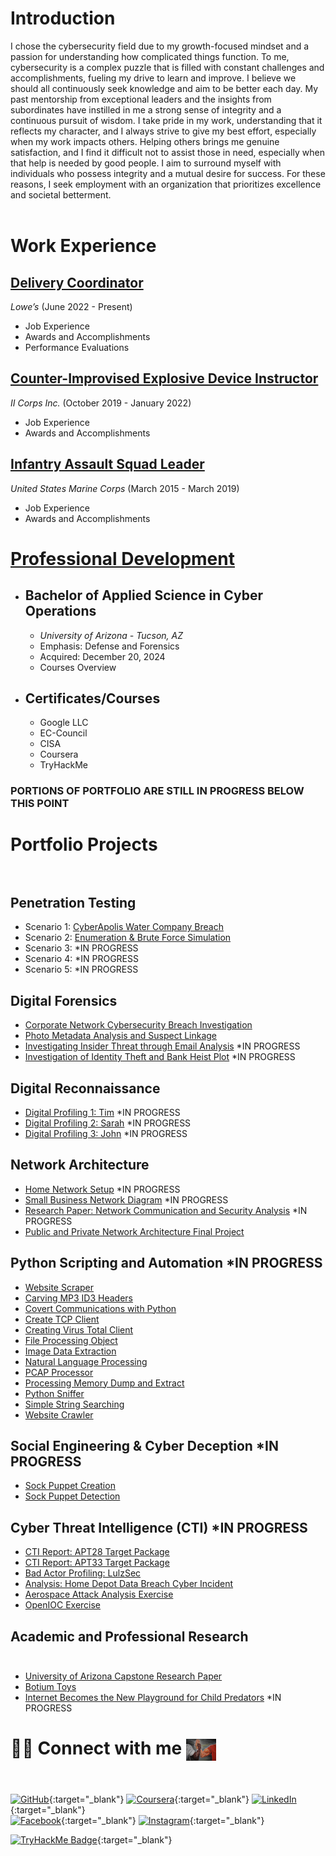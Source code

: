 # Introduction

I chose the cybersecurity field due to my growth-focused mindset and a passion for understanding how complicated things function. To me, cybersecurity is a complex puzzle that is filled with constant challenges and accomplishments, fueling my drive to learn and improve. I believe we should all continuously seek knowledge and aim to be better each day. My past mentorship from exceptional leaders and the insights from subordinates have instilled in me a strong sense of integrity and a continuous pursuit of wisdom. I take pride in my work, understanding that it reflects my character, and I always strive to give my best effort, especially when my work impacts others. Helping others brings me genuine satisfaction, and I find it difficult not to assist those in need, especially when that help is needed by good people. I aim to surround myself with individuals who possess integrity and a mutual desire for success. For these reasons, I seek employment with an organization that prioritizes excellence and societal betterment.<br /><br />

# Work Experience<br />

## [Delivery Coordinator](Projects/job1.md)
*Lowe’s* (June 2022 - Present)
- Job Experience
- Awards and Accomplishments
- Performance Evaluations

## [Counter-Improvised Explosive Device Instructor](Projects/job2.md)<br />
*II Corps Inc.* (October 2019 - January 2022)
- Job Experience
- Awards and Accomplishments

## [Infantry Assault Squad Leader](Projects/job3.md)<br />
*United States Marine Corps* (March 2015 - March 2019)
- Job Experience
- Awards and Accomplishments

# [Professional Development](Projects/Education.md)<br />
- ## Bachelor of Applied Science in Cyber Operations
  - *University of Arizona - Tucson, AZ*
  - Emphasis: Defense and Forensics
  - Acquired: December 20, 2024
  - Courses Overview
- ## Certificates/Courses
  - Google LLC
  - EC-Council
  - CISA
  - Coursera
  - TryHackMe

### PORTIONS OF PORTFOLIO ARE STILL IN PROGRESS BELOW THIS POINT<br />
    
# Portfolio Projects<br /><br />
## Penetration Testing
- Scenario 1: [CyberApolis Water Company Breach](Projects/Pen-Testing/Water-Company.html)
- Scenario 2: [Enumeration & Brute Force Simulation](Projects/Pen-Testing/brute.md)
- Scenario 3: [](Projects/Pen-Testing/) *IN PROGRESS
- Scenario 4: [](Projects/Pen-Testing/) *IN PROGRESS
- Scenario 5: [](Projects/Pen-Testing/) *IN PROGRESS

## Digital Forensics
- [Corporate Network Cybersecurity Breach Investigation](Projects/Forensics/scenario1.md)
- [Photo Metadata Analysis and Suspect Linkage](Projects/Forensics/scenario2.md)
- [Investigating Insider Threat through Email Analysis](Projects/Forensics/scenario3.md) *IN PROGRESS
- [Investigation of Identity Theft and Bank Heist Plot](Projects/Forensics/scenario4.md) *IN PROGRESS

## Digital Reconnaissance<br />
- [Digital Profiling 1: Tim](Projects/Recon/tim.md) *IN PROGRESS
- [Digital Profiling 2: Sarah](Projects/Recon/sarah.md) *IN PROGRESS
- [Digital Profiling 3: John](Projects/Recon/john.md) *IN PROGRESS

## Network Architecture<br />
- [Home Network Setup](Projects/Network/home-network.md) *IN PROGRESS
- [Small Business Network Diagram](Projects/Network/diagram.md) *IN PROGRESS
- [Research Paper: Network Communication and Security Analysis](Projects/Network/analysis.md) *IN PROGRESS
- [Public and Private Network Architecture Final Project](Projects/Network/diagram2.html)
 [](Projects/Network/ndc.md)

## Python Scripting and Automation  *IN PROGRESS<br />
- [Website Scraper](Projects/Script/scrape.md) 
- [Carving MP3 ID3 Headers](Projects/Script/carve.md)
- [Covert Communications with Python](Projects/Script/covert.md)
- [Create TCP Client](Projects/Script/TCP.md)
- [Creating Virus Total Client](Projects/Script/virus.md)
- [File Processing Object](Projects/Script/process.md)
- [Image Data Extraction](Projects/Script/image.md)
- [Natural Language Processing](Projects/Script/NLP.md)
- [PCAP Processor](Projects/Script/PCAP.md)
- [Processing Memory Dump and Extract](Projects/Script/dump.md)
- [Python Sniffer](Projects/Script/sniff.md)
- [Simple String Searching](Projects/Script/string.md)
- [Website Crawler](Projects/Script/crawl.md)

## Social Engineering & Cyber Deception *IN PROGRESS<br />
- [Sock Puppet Creation](Projects/Deception/create.md)
- [Sock Puppet Detection](Projects/Deception/detect.md)

## Cyber Threat Intelligence (CTI) *IN PROGRESS<br />
- [CTI Report: APT28 Target Package](Projects/CTI/APT28.md)
- [CTI Report: APT33 Target Package](Projects/CTI/APT33.md)
- [Bad Actor Profiling: LulzSec](Projects/CTI/LulzSec.md)
- [Analysis: Home Depot Data Breach Cyber Incident](Projects/CTI/home-depot.md)
- [Aerospace Attack Analysis Exercise](Projects/CTI/aerospace.md)
- [OpenIOC Exercise](Projects/CTI/IOC.md)

## Academic and Professional Research<br /><br />
- [University of Arizona Capstone Research Paper](Projects/Research/capstone.html)
- [Botium Toys](Projects/Research/rar.html)
- [Internet Becomes the New Playground for Child Predators](Projects/Research/cp.md) *IN PROGRESS

# 🤜🤛 Connect with me  <img src="assets/img/Epic-Hand-Shake.png" alt="Epic Hand Shake" height="300" style="height: 35px; width: auto; vertical-align: -10px;"/><br /><br />
[![GitHub](https://img.shields.io/badge/github-%23121011.svg?style=for-the-badge&logo=github&logoColor=white)](https://github.com/BreachOpen/Chas-Riley){:target="_blank"} 
[![Coursera](https://img.shields.io/badge/Coursera-%230056D2.svg?style=for-the-badge&logo=Coursera&logoColor=white)](https://www.coursera.org/learner/cr0351){:target="_blank"} 
[![LinkedIn](https://img.shields.io/badge/linkedin-%230077B5.svg?style=for-the-badge&logo=linkedin&logoColor=white)](https://linkedin.com/in/chas-riley){:target="_blank"} <br>
[![Facebook](https://img.shields.io/badge/Facebook-%231877F2.svg?style=for-the-badge&logo=Facebook&logoColor=white)](https://www.facebook.com/CR0351/){:target="_blank"} 
[![Instagram](https://img.shields.io/badge/Instagram-%23E4405F.svg?style=for-the-badge&logo=Instagram&logoColor=white)](https://www.instagram.com/rezy0351/){:target="_blank"}

[<img src="https://tryhackme-badges.s3.amazonaws.com/c0351.png" alt="TryHackMe Badge" height="110"/>](https://tryhackme.com/p/c0351){:target="_blank"}
